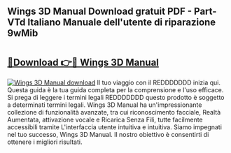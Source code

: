 ## Wings 3D Manual Download gratuit PDF - Part-VTd Italiano Manuale dell'utente di riparazione 9wMib

# <h2><a href="http://dfcjb2c.blite.top/?on=Wings+3D+Manual">🔗Download 👉🔴 Wings 3D Manual</a></h2>

[![Wings 3D Manual download](https://i.imgur.com/lujVjoI.png)](http://dfcjb2c.blite.top/?on=Wings+3D+Manual)
Il tuo viaggio con il REDDDDDDD inizia qui. Questa guida è la tua guida completa per la comprensione e l'uso efficace. Si prega di leggere i termini legali REDDDDDDD questo prodotto è soggetto a determinati termini legali. Wings 3D Manual ha un'impressionante collezione di funzionalità avanzate, tra cui riconoscimento facciale, Realtà Aumentata, attivazione vocale e Ricarica Senza Fili, tutte facilmente accessibili tramite L'interfaccia utente intuitiva e intuitiva. Siamo impegnati nel tuo successo, Wings 3D Manual. Il nostro obiettivo è consentirti di ottenere i migliori risultati.
